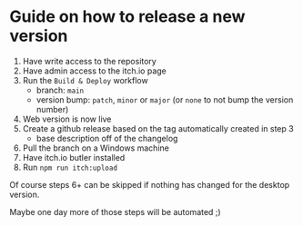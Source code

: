 # Guide on how to release a new version

1. Have write access to the repository
2. Have admin access to the itch.io page
3. Run the `Build & Deploy` workflow
    - branch: `main`
    - version bump: `patch`, `minor` or `major` (or `none` to not bump the version number)
4. Web version is now live
5. Create a github release based on the tag automatically created in step 3
    - base description off of the changelog
6. Pull the branch on a Windows machine
7. Have itch.io butler installed
8. Run `npm run itch:upload`

Of course steps 6+ can be skipped if nothing has changed for the desktop version.

Maybe one day more of those steps will be automated ;)
